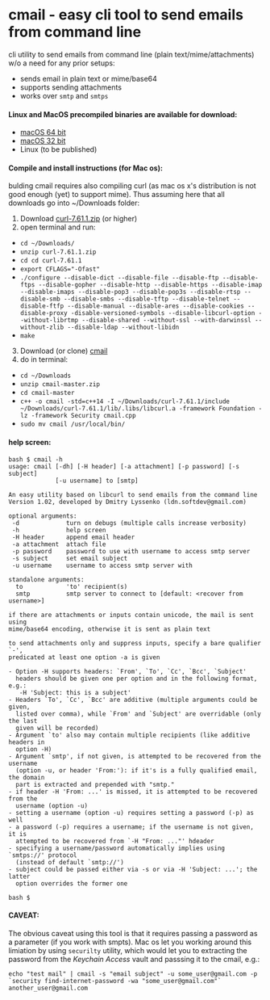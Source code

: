 # cmail - easy cli tool to send emails from command line 

cli utility to send emails from command line (plain text/mime/attachments) w/o a need for any prior setups:
  - sends email in plain text or mime/base64
  - supports sending attachments
  - works over `smtp` and `smtps`


#### Linux and MacOS precompiled binaries are available for download:
- [macOS 64 bit](https://github.com/ldn-softdev/cmail/raw/master/cmail-64.v.1.02)
- [macOS 32 bit](https://github.com/ldn-softdev/cmail/raw/master/cmail-32.v.1.02)
- Linux (to be published)

#### Compile and install instructions (for Mac os):
bulding cmail requires also compiling curl (as mac os x's distribution is not good enough (yet) to support mime). Thus assuming
here that all downloads go into ~/Downloads folder:
  1. Download [curl-7.61.1.zip](https://curl.haxx.se/download/curl-7.61.1.zip) (or higher)
  2. open terminal and run:

   - `cd ~/Downloads/`
   - `unzip curl-7.61.1.zip`
   - `cd cd curl-7.61.1`
   - `export CFLAGS="-Ofast"`
   - `./configure --disable-dict --disable-file --disable-ftp --disable-ftps --disable-gopher --disable-http --disable-https --disable-imap --disable-imaps --disable-pop3 --disable-pop3s --disable-rtsp --disable-smb --disable-smbs --disable-tftp --disable-telnet --disable-ftfp --disable-manual --disable-ares --disable-cookies --disable-proxy -disable-versioned-symbols --disable-libcurl-option --without-librtmp --disable-shared --without-ssl --with-darwinssl --without-zlib --disable-ldap --without-libidn 
`
   - `make`
  3. Download (or clone) [cmail](https://github.com/ldn-softdev/cmail/archive/master.zip)
  4. do in terminal:
  
   - `cd ~/Downloads`
   - `unzip cmail-master.zip`
   - `cd cmail-master`
   - `c++ -o cmail -std=c++14 -I ~/Downloads/curl-7.61.1/include ~/Downloads/curl-7.61.1/lib/.libs/libcurl.a -framework Foundation -lz -framework Security cmail.cpp
`
   - `sudo mv cmail /usr/local/bin/`


#### help screen:
```
bash $ cmail -h
usage: cmail [-dh] [-H header] [-a attachment] [-p password] [-s subject]
             [-u username] to [smtp]

An easy utility based on libcurl to send emails from the command line
Version 1.02, developed by Dmitry Lyssenko (ldn.softdev@gmail.com)

optional arguments:
 -d             turn on debugs (multiple calls increase verbosity)
 -h             help screen
 -H header      append email header
 -a attachment  attach file
 -p password    password to use with username to access smtp server
 -s subject     set email subject
 -u username    username to access smtp server with

standalone arguments:
  to            'to' recipient(s)
  smtp          smtp server to connect to [default: <recover from username>]

if there are attachments or inputs contain unicode, the mail is sent using
mime/base64 encoding, otherwise it is sent as plain text

to send attachments only and suppress inputs, specify a bare qualifier `-',
predicated at least one option -a is given

- Option -H supports headers: `From', `To', `Cc', `Bcc', `Subject'
  headers should be given one per option and in the following format, e.g.:
   -H 'Subject: this is a subject'
- Headers `To', `Cc', `Bcc' are additive (multiple arguments could be given,
  listed over comma), while `From' and `Subject' are overridable (only the last
  given will be recorded)
- Argument `to' also may contain multiple recipients (like additive headers in
  option -H)
- Argument `smtp', if not given, is attempted to be recovered from the username
  (option -u, or header 'From:'): if it's is a fully qualified email, the domain
  part is extracted and prepended with "smtp."
- if header -H 'From: ...' is missed, it is attempted to be recovered from the
  username (option -u)
- setting a username (option -u) requires setting a password (-p) as well
- a password (-p) requires a username; if the username is not given, it is
  attempted to be recovered from `-H "From: ..."' hdeader
- specifying a username/password automatically implies using `smtps://' protocol
  (instead of default `smtp://')
- subject could be passed either via -s or via -H 'Subject: ...'; the latter
  option overrides the former one

bash $ 
```


#### CAVEAT:
The obvious caveat using this tool is that it requires passing a password as a parameter (if you work with smpts).
Mac os let you working around this limiation by using `securilty` utility, which would let you to extracting the
password from the *Keychain Access* vault and passsing it to the cmail, e.g.:
```
echo "test mail" | cmail -s "email subject" -u some_user@gmail.com -p `security find-internet-password -wa "some_user@gmail.com"` another_user@gmail.com
```



